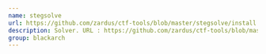 ```yaml
---
name: stegsolve
url: https://github.com/zardus/ctf-tools/blob/master/stegsolve/install
description: Solver. URL : https://github.com/zardus/ctf-tools/blob/master/stegsolve/install Groups : blackarch blackarch-stego
group: blackarch
---
```

